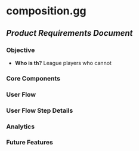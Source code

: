 # composition.gg
## _Product Requirements Document_ 
### Objective
* **Who is th?** League players who cannot 
### Core Components
### User Flow
### User Flow Step Details
### Analytics
### Future Features
